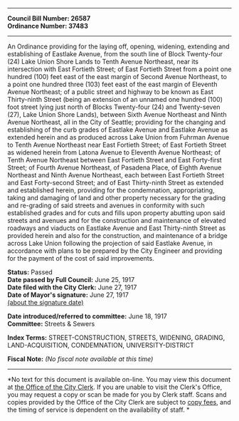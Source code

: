 * * * * *  
  
**Council Bill Number: [](#h0)[](#h2)26587**   
**Ordinance Number: 37483**  
  
* * * * *  
  
An Ordinance providing for the laying off, opening, widening, extending and establishing of Eastlake Avenue, from the south line of Block Twenty-four (24) Lake Union Shore Lands to Tenth Avenue Northeast, near its intersection with East Fortieth Street; of East Fortieth Street from a point one hundred (100) feet east of the east margin of Second Avenue Northeast, to a point one hundred three (103) feet east of the east margin of Eleventh Avenue Northeast; of a public street and highway to be known as East Thirty-ninth Street (being an extension of an unnamed one hundred (100) foot street lying just north of Blocks Twenty-four (24) and Twenty-seven (27), Lake Union Shore Lands), between Sixth Avenue Northeast and Ninth Avenue Northeast, all in the City of Seattle; providing for the changing and establishing of the curb grades of Eastlake Avenue and Eastlake Avenue as extended herein and as produced across Lake Union from Fuhrman Avenue to Tenth Avenue Northeast near East Fortieth Street; of East Fortieth Street as widened herein from Latona Avenue to Eleventh Avenue Northeast; of Tenth Avenue Northeast between East Fortieth Street and East Forty-first Street; of Fourth Avenue Northeast, of Pasadena Place, of Eighth Avenue Northeast and Ninth Avenue Northeast, each between East Fortieth Street and East Forty-second Street; and of East Thirty-ninth Street as extended and established herein, providing for the condemnation, appropriating, taking and damaging of land and other property necessary for the grading and re-grading of said streets and avenues in conformity with such established grades and for cuts and fills upon property abutting upon said streets and avenues and for the construction and maintenance of elevated roadways and viaducts on Eastlake Avenue and East Thirty-ninth Street as provided herein and also for the construction, and maintenance of a bridge across Lake Union following the projection of said Eastlake Avenue, in accordance with plans to be prepared by the City Engineer and providing for the payment of the cost of said improvements.  
  
**Status:** Passed   
**Date passed by Full Council:** June 25, 1917   
**Date filed with the City Clerk:** June 27, 1917   
**Date of Mayor's signature:** June 27, 1917   
[(about the signature date)](/~public/approvaldate.htm)   
  
  
**Date introduced/referred to committee:** June 18, 1917   
**Committee:** Streets & Sewers   
  
**Index Terms:** STREET-CONSTRUCTION, STREETS, WIDENING, GRADING, LAND-ACQUISITION, CONDEMNATION, UNIVERSITY-DISTRICT  
  
**Fiscal Note:** *(No fiscal note available at this time)*  
  
* * * * *  
  
*No text for this document is available on-line. You may view this document at [the Office of the City Clerk](http://www.seattle.gov/leg/clerk/contactUs.htm). If you are unable to visit the Clerk's Office, you may request a copy or scan be made for you by Clerk staff. Scans and copies provided by the Office of the City Clerk are subject to [copy fees](http://clerk.seattle.gov/~public/clerkfees.htm), and the timing of service is dependent on the availability of staff. *  
  
  
